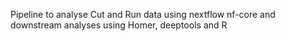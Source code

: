 Pipeline to analyse Cut and Run data using nextflow nf-core and downstream analyses using Homer, deeptools and R
